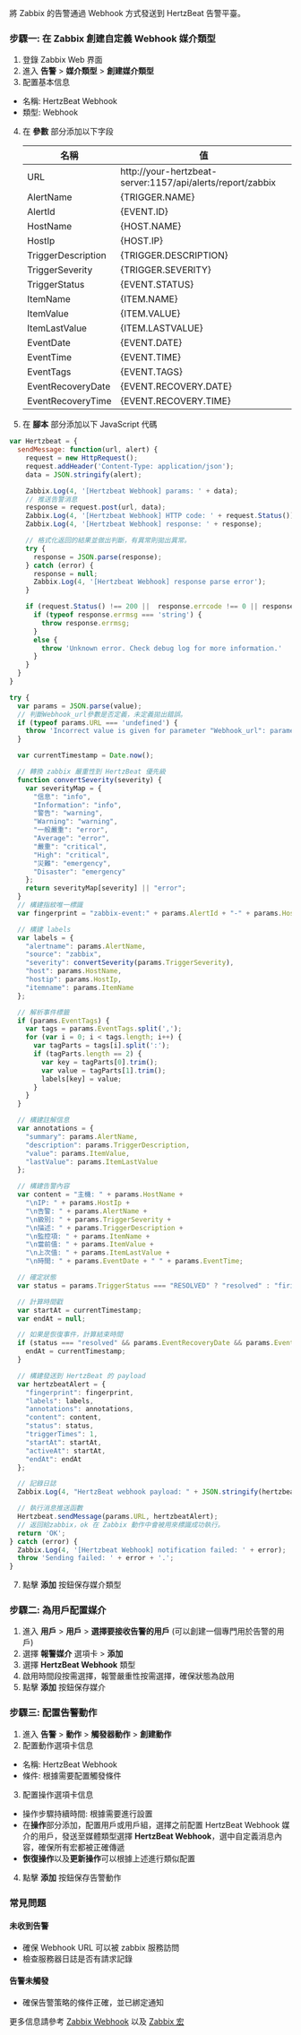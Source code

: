 將 Zabbix 的告警通過 Webhook 方式發送到 HertzBeat 告警平臺。

### 步驟一: 在 Zabbix 創建自定義 Webhook 媒介類型
1. 登錄 Zabbix Web 界面
2. 進入 **告警** > **媒介類型** > **創建媒介類型**
3. 配置基本信息
  - 名稱: HertzBeat Webhook
  - 類型: Webhook
4. 在 **參數** 部分添加以下字段

   | 名稱 | 值 |
      |-----|-----|
   | URL | http://your-hertzbeat-server:1157/api/alerts/report/zabbix |
   | AlertName | {TRIGGER.NAME} |
   | AlertId | {EVENT.ID} |
   | HostName | {HOST.NAME} |
   | HostIp | {HOST.IP} |
   | TriggerDescription | {TRIGGER.DESCRIPTION} |
   | TriggerSeverity | {TRIGGER.SEVERITY} |
   | TriggerStatus | {EVENT.STATUS} |
   | ItemName | {ITEM.NAME} |
   | ItemValue | {ITEM.VALUE} |
   | ItemLastValue | {ITEM.LASTVALUE} |
   | EventDate | {EVENT.DATE} |
   | EventTime | {EVENT.TIME} |
   | EventTags | {EVENT.TAGS} |
   | EventRecoveryDate | {EVENT.RECOVERY.DATE} |
   | EventRecoveryTime | {EVENT.RECOVERY.TIME} |

5. 在 **腳本** 部分添加以下 JavaScript 代碼
```javascript
var Hertzbeat = {
  sendMessage: function(url, alert) {
    request = new HttpRequest();
    request.addHeader('Content-Type: application/json');
    data = JSON.stringify(alert);

    Zabbix.Log(4, '[Hertzbeat Webhook] params: ' + data);
    // 推送告警消息
    response = request.post(url, data);
    Zabbix.Log(4, '[Hertzbeat Webhook] HTTP code: ' + request.Status());
    Zabbix.Log(4, '[Hertzbeat Webhook] response: ' + response);

    // 格式化返回的結果並做出判斷，有異常則拋出異常。
    try {
      response = JSON.parse(response);
    } catch (error) {
      response = null;
      Zabbix.Log(4, '[Hertzbeat Webhook] response parse error');
    }

    if (request.Status() !== 200 ||  response.errcode !== 0 || response.errmsg !== 'ok') {
      if (typeof response.errmsg === 'string') {
        throw response.errmsg;
      }
      else {
        throw 'Unknown error. Check debug log for more information.'
      }
    }
  }
}

try {
  var params = JSON.parse(value);
  // 判斷Webhook_url參數是否定義，未定義拋出錯誤。
  if (typeof params.URL === 'undefined') {
    throw 'Incorrect value is given for parameter "Webhook_url": parameter is missing';
  }

  var currentTimestamp = Date.now();

  // 轉換 zabbix 嚴重性到 HertzBeat 優先級
  function convertSeverity(severity) {
    var severityMap = {
      "信息": "info",
      "Information": "info",
      "警告": "warning",
      "Warning": "warning",
      "一般嚴重": "error",
      "Average": "error",
      "嚴重": "critical",
      "High": "critical",
      "災難": "emergency",
      "Disaster": "emergency"
    };
    return severityMap[severity] || "error";
  }
  // 構建指紋唯一標識
  var fingerprint = "zabbix-event:" + params.AlertId + "-" + params.HostName;

  // 構建 labels
  var labels = {
    "alertname": params.AlertName,
    "source": "zabbix",
    "severity": convertSeverity(params.TriggerSeverity),
    "host": params.HostName,
    "hostip": params.HostIp,
    "itemname": params.ItemName
  };

  // 解析事件標籤
  if (params.EventTags) {
    var tags = params.EventTags.split(',');
    for (var i = 0; i < tags.length; i++) {
      var tagParts = tags[i].split(':');
      if (tagParts.length == 2) {
        var key = tagParts[0].trim();
        var value = tagParts[1].trim();
        labels[key] = value;
      }
    }
  }

  // 構建註解信息
  var annotations = {
    "summary": params.AlertName,
    "description": params.TriggerDescription,
    "value": params.ItemValue,
    "lastValue": params.ItemLastValue
  };

  // 構建告警內容
  var content = "主機: " + params.HostName +
    "\nIP: " + params.HostIp +
    "\n告警: " + params.AlertName +
    "\n級別: " + params.TriggerSeverity +
    "\n描述: " + params.TriggerDescription +
    "\n監控項: " + params.ItemName +
    "\n當前值: " + params.ItemValue +
    "\n上次值: " + params.ItemLastValue +
    "\n時間: " + params.EventDate + " " + params.EventTime;

  // 確定狀態
  var status = params.TriggerStatus === "RESOLVED" ? "resolved" : "firing";

  // 計算時間戳
  var startAt = currentTimestamp;
  var endAt = null;

  // 如果是恢復事件，計算結束時間
  if (status === "resolved" && params.EventRecoveryDate && params.EventRecoveryTime) {
    endAt = currentTimestamp;
  }

  // 構建發送到 HertzBeat 的 payload
  var hertzbeatAlert = {
    "fingerprint": fingerprint,
    "labels": labels,
    "annotations": annotations,
    "content": content,
    "status": status,
    "triggerTimes": 1,
    "startAt": startAt,
    "activeAt": startAt,
    "endAt": endAt
  };

  // 記錄日誌
  Zabbix.Log(4, "HertzBeat webhook payload: " + JSON.stringify(hertzbeatAlert));

  // 執行消息推送函數
  Hertzbeat.sendMessage(params.URL, hertzbeatAlert);
  // 返回給zabbix，ok 在 Zabbix 動作中會被用來標識成功執行。
  return 'OK';
} catch (error) {
  Zabbix.Log(4, '[Hertzbeat Webhook] notification failed: ' + error);
  throw 'Sending failed: ' + error + '.';
}  
```
7. 點擊 **添加** 按鈕保存媒介類型

### 步驟二: 為用戶配置媒介
1. 進入 **用戶** > **用戶** > **選擇要接收告警的用戶** (可以創建一個專門用於告警的用戶)
2. 選擇 **報警媒介** 選項卡 > **添加**
3. 選擇 **HertzBeat Webhook** 類型
4. 啟用時間段按需選擇，報警嚴重性按需選擇，確保狀態為啟用
5. 點擊 **添加** 按鈕保存媒介

### 步驟三: 配置告警動作
1. 進入 **告警** > **動作** > **觸發器動作** > **創建動作**
2. 配置動作選項卡信息
  - 名稱: HertzBeat Webhook
  - 條件: 根據需要配置觸發條件
3. 配置操作選項卡信息
  - 操作步驟持續時間: 根據需要進行設置
  - 在**操作**部分添加，配置用戶或用戶組，選擇之前配置 HertzBeat Webhook 媒介的用戶，發送至媒體類型選擇 **HertzBeat Webhook**，選中自定義消息內容，確保所有宏都被正確傳遞
  - **恢復操作**以及**更新操作**可以根據上述進行類似配置
4. 點擊 **添加** 按鈕保存告警動作


### 常見問題

#### 未收到告警
- 確保 Webhook URL 可以被 zabbix 服務訪問
- 檢查服務器日誌是否有請求記錄

#### 告警未觸發
- 確保告警策略的條件正確，並已綁定通知

更多信息請參考 [Zabbix Webhook](https://www.zabbix.com/documentation/current/manual/config/notifications/webhook) 以及 [Zabbix 宏](https://www.zabbix.com/documentation/current/zh/manual/appendix/macros)
```
